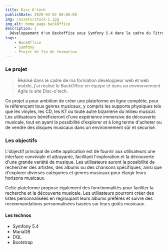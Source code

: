 ```yaml
---
title: Disc O'tech
publishDate: 2020-03-02 00:00:00
img: /assets/stock-1.jpg
img_alt: home page backOffice
description: |
  Développement d'un Backoffice sous Symfony 5.4 dans le cadre du Titre Professionnel Développeur Web et Web Mobile.
tags:
    - BackOffice
    - Symfony
    - Projet de fin de formation
---
```


### Le projet

> Réalisé dans le cadre de ma formation développeur web et web mobile, j'ai réalisé le BackOffice en équipe et dans un environnement Agile le site Disc-o'tech.

Ce projet a pour ambition de créer une plateforme en ligne complète, pour le référençant tous genres musicaux, y compris les supports physiques tels que les vinyles, les CD, les K7 ou toute autre bizarrerie du milieu musical. Les utilisateurs bénéficieront d'une expérience immersive de découverte musicale, tout en ayant la possibilité d'explorer et à long terme d'acheter ou de vendre des disques musicaux dans un environnement sûr et sécurisé.

### Les objectifs

L'objectif principal de cette application est de fournir aux utilisateurs une interface conviviale et attrayante, facilitant l'exploration et la découverte d'une grande variété de musique. Les utilisateurs auront la possibilité de rechercher des artistes, des albums ou des chansons spécifiques, ainsi que d'explorer diverses catégories et genres musicaux pour élargir leurs horizons musicaux.

Cette plateforme propose également des fonctionnalités pour faciliter la recherche et la découverte musicale. Les utilisateurs pourront créer des listes personnalisées en regroupant leurs albums préférés et suivre des recommandations personnalisées basées sur leurs goûts musicaux.

#### Les technos

- Symfony 5.4
- MariaDB
- DQL
- Bootstrap 